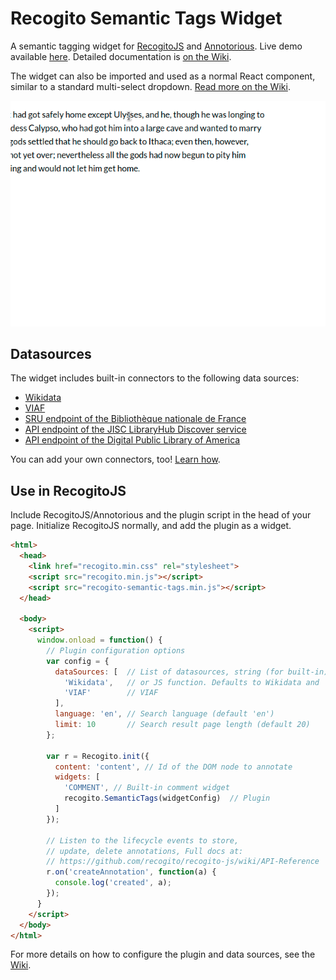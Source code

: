 # Recogito Semantic Tags Widget

A semantic tagging widget for [RecogitoJS](https://github.com/recogito/recogito-js) 
and [Annotorious](https://github.com/recogito/annotorious). Live demo available
[here](https://recogito-semantic-tags.netlify.app/). Detailed documentation is 
[on the Wiki](https://github.com/performant-software/recogito-semantic-tags/wiki).

The widget can also be imported and used as a normal React component, similar to a standard 
multi-select dropdown. [Read more on the Wiki](https://github.com/performant-software/recogito-semantic-tags/wiki/Using-as-a-React-Component).

![Example](screencast.gif)

## Datasources

The widget includes built-in connectors to the following data sources:

- [Wikidata](https://github.com/performant-software/recogito-semantic-tags/wiki/Built-In-Connectors#wikidata)
- [VIAF](https://github.com/performant-software/recogito-semantic-tags/wiki/Built-In-Connectors#viaf)
- [SRU endpoint of the Bibliothèque nationale de France](https://github.com/performant-software/recogito-semantic-tags/wiki/Built-In-Connectors#bnf)
- [API endpoint of the JISC LibraryHub Discover service](https://github.com/performant-software/recogito-semantic-tags/wiki/Built-In-Connectors#jisc)
- [API endpoint of the Digital Public Library of America](https://github.com/performant-software/recogito-semantic-tags/wiki/Built-In-Connectors#dpla)

You can add your own connectors, too! [Learn how](https://github.com/performant-software/recogito-semantic-tags/wiki/Writing-your-own-Connectors).

## Use in RecogitoJS

Include RecogitoJS/Annotorious and the plugin script in the head of your page. Initialize RecogitoJS
normally, and add the plugin as a widget.

```html
<html>
  <head>
    <link href="recogito.min.css" rel="stylesheet">
    <script src="recogito.min.js"></script>
    <script src="recogito-semantic-tags.min.js"></script>
  </head>

  <body>
    <script>
      window.onload = function() {
        // Plugin configuration options
        var config = {
          dataSources: [  // List of datasources, string (for built-in)
            'Wikidata',   // or JS function. Defaults to Wikidata and
            'VIAF'        // VIAF
          ],
          language: 'en', // Search language (default 'en')
          limit: 10       // Search result page length (default 20)
        };

        var r = Recogito.init({
          content: 'content', // Id of the DOM node to annotate
      	  widgets: [
            'COMMENT', // Built-in comment widget
            recogito.SemanticTags(widgetConfig)  // Plugin
          ]
        });

        // Listen to the lifecycle events to store, 
        // update, delete annotations, Full docs at:
        // https://github.com/recogito/recogito-js/wiki/API-Reference
        r.on('createAnnotation', function(a) {
          console.log('created', a);
        });
      }
    </script>
  </body>
</html>
```

For more details on how to configure the plugin and data sources, see the 
[Wiki](https://github.com/performant-software/recogito-semantic-tags/wiki/Using-with-RecogitoJS-or-Annotorious).
